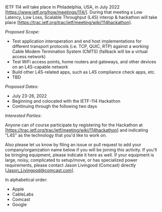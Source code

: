 IETF 114 will take place in Philadelphia, USA, in July 2022 [https://www.ietf.org/how/meetings/114/]. During that meeting a Low Latency, Low Loss, Scalable Throughput (L4S) interop & hackathon
will take place [https://trac.ietf.org/trac/ietf/meeting/wiki/114hackathon]. 

*Proposed Scope:*
- Test application interoperation and end host implementations for different transport protocols (i.e. TCP, QUIC, RTP) against a working Cable Modem Termination System (CMTS) (fallback will be a virtual access network)
- Test WiFi access points, home routers and gateways, and other devices on an L4S-capable network
- Build other L4S-related apps, such as L4S compliance check apps, etc.
- TBD

*Proposed Dates:*
- July 23-26, 2022
- Beginning and colocated with the IETF-114 Hackathon
- Continuing through the following two days

*Interested Parties:* 

Anyone can of course participate by registering for the Hackathon at [https://trac.ietf.org/trac/ietf/meeting/wiki/114hackathon] and indicating "L4S" as the technology that you'd like to work on.

Also please let us know by filing an issue or pull request to add your company/organization name below if you will be joining this activity. If you'll be bringing equipment, please indicate it here as well.  If your equipment is large, noisy, complicated to setup/move, or has specialized power requirements, please contact Jason Livingood (Comcast) directly [Jason_Livingood@comcast.com].

In alphabetical order:
- Apple
- CableLabs
- Comcast
- Google
